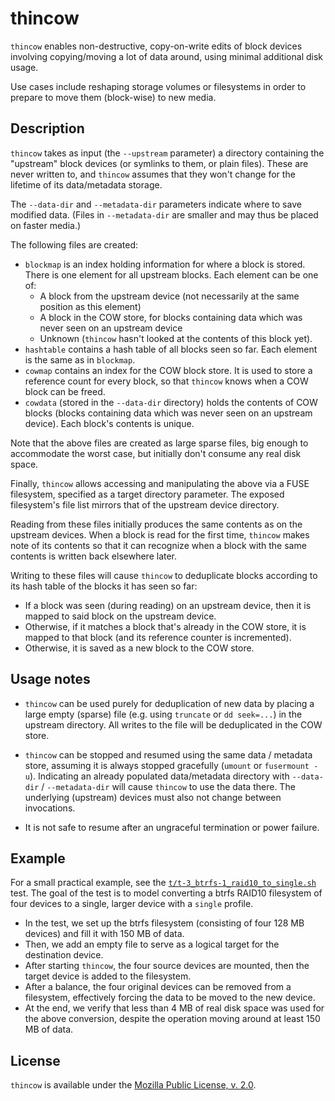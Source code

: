 thincow
=======

`thincow` enables non-destructive, copy-on-write edits of block devices involving copying/moving a lot of data around, using minimal additional disk usage.

Use cases include reshaping storage volumes or filesystems in order to prepare to move them (block-wise) to new media.

Description
-----------

`thincow` takes as input (the `--upstream` parameter) a directory containing the "upstream" block devices (or symlinks to them, or plain files).
These are never written to, and `thincow` assumes that they won't change for the lifetime of its data/metadata storage.

The `--data-dir` and `--metadata-dir` parameters indicate where to save modified data. (Files in `--metadata-dir` are smaller and may thus be placed on faster media.) 

The following files are created:

- `blockmap` is an index holding information for where a block is stored. There is one element for all upstream blocks. Each element can be one of:
  - A block from the upstream device (not necessarily at the same position as this element)
  - A block in the COW store, for blocks containing data which was never seen on an upstream device
  - Unknown (`thincow` hasn't looked at the contents of this block yet).
- `hashtable` contains a hash table of all blocks seen so far. Each element is the same as in `blockmap`.
- `cowmap` contains an index for the COW block store. It is used to store a reference count for every block, so that `thincow` knows when a COW block can be freed.
- `cowdata` (stored in the `--data-dir` directory) holds the contents of COW blocks (blocks containing data which was never seen on an upstream device). Each block's contents is unique.

Note that the above files are created as large sparse files, big enough to accommodate the worst case, but initially don't consume any real disk space.

Finally, `thincow` allows accessing and manipulating the above via a FUSE filesystem, specified as a target directory parameter. 
The exposed filesystem's file list mirrors that of the upstream device directory.

Reading from these files initially produces the same contents as on the upstream devices. When a block is read for the first time, `thincow` makes note of its contents so that it can recognize when a block with the same contents is written back elsewhere later.

Writing to these files will cause `thincow` to deduplicate blocks according to its hash table of the blocks it has seen so far:

- If a block was seen (during reading) on an upstream device, then it is mapped to said block on the upstream device. 
- Otherwise, if it matches a block that's already in the COW store, it is mapped to that block (and its reference counter is incremented).
- Otherwise, it is saved as a new block to the COW store.

Usage notes
-----------

- `thincow` can be used purely for deduplication of new data by placing a large empty (sparse) file (e.g. using `truncate` or `dd seek=...`) in the upstream directory.
  All writes to the file will be deduplicated in the COW store.

- `thincow` can be stopped and resumed using the same data / metadata store, 
  assuming it is always stopped gracefully (`umount` or `fusermount -u`).
  Indicating an already populated data/metadata directory with `--data-dir` / `--metadata-dir` 
  will cause `thincow` to use the data there.
  The underlying (upstream) devices must also not change between invocations.

- It is not safe to resume after an ungraceful termination or power failure.

Example
-------

For a small practical example, see the [`t/t-3_btrfs-1_raid10_to_single.sh`](https://github.com/cybershadow/thincow/blob/master/t/t-3_btrfs-1_raid10_to_single.sh) test. 
The goal of the test is to model converting a btrfs RAID10 filesystem of four devices to a single, larger device with a `single` profile.

- In the test, we set up the btrfs filesystem (consisting of four 128 MB devices) and fill it with 150 MB of data.
- Then, we add an empty file to serve as a logical target for the destination device.
- After starting `thincow`, the four source devices are mounted, then the target device is added to the filesystem.
- After a balance, the four original devices can be removed from a filesystem, effectively forcing the data to be moved to the new device.
- At the end, we verify that less than 4 MB of real disk space was used for the above conversion, despite the operation moving around at least 150 MB of data.

License
-------

`thincow` is available under the [Mozilla Public License, v. 2.0](http://mozilla.org/MPL/2.0/).
